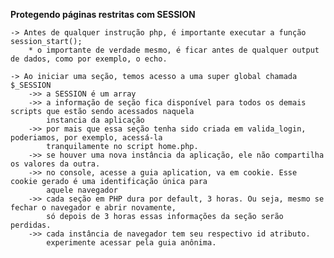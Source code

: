 **Protegendo páginas restritas com SESSION**

    -> Antes de qualquer instrução php, é importante executar a função session_start();
        * o importante de verdade mesmo, é ficar antes de qualquer output de dados, como por exemplo, o echo.
  
    -> Ao iniciar uma seção, temos acesso a uma super global chamada $_SESSION
        ->> a SESSION é um array
        ->> a informação de seção fica disponível para todos os demais scripts que estão sendo acessados naquela 
            instancia da aplicação
        ->> por mais que essa seção tenha sido criada em valida_login, poderiamos, por exemplo, acessá-la 
            tranquilamente no script home.php.
        ->> se houver uma nova instância da aplicação, ele não compartilha os valores da outra.
        ->> no console, acesse a guia aplication, va em cookie. Esse cookie gerado é uma identificação única para 
            aquele navegador
        ->> cada seção em PHP dura por default, 3 horas. Ou seja, mesmo se fechar o navegador e abrir novamente, 
            só depois de 3 horas essas informações da seção serão perdidas.
        ->> cada instância de navegador tem seu respectivo id atributo.
            experimente acessar pela guia anônima.
